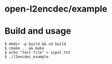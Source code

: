 # open-l2encdec/example

# Build and usage

```shell
$ mkdir -p build && cd build
$ cmake .. && make
$ echo "test file" > input.txt
$ ./l2encdec_example
```
